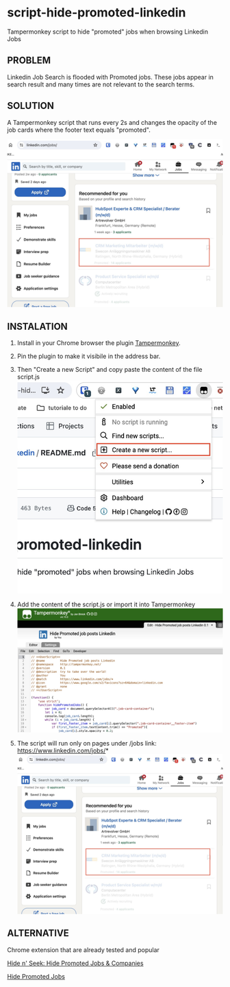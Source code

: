 # script-hide-promoted-linkedin
Tampermonkey script to hide "promoted"  jobs when browsing Linkedin Jobs

## PROBLEM

Linkedin Job Search is flooded with Promoted jobs. These jobs appear in search result and many times are not relevant to the search terms.

## SOLUTION

A Tampermonkey script that runs every 2s and changes the opacity of the job cards where the footer text equals "promoted".

![Opacity 0.2 for "Promoted"](/assets/03_Example_of_Linkedin_job.jpg)


## INSTALATION
1. Install in your Chrome browser the plugin [Tampermonkey](https://chromewebstore.google.com/detail/tampermonkey/dhdgffkkebhmkfjojejmpbldmpobfkfo).

2. Pin the plugin to make it visibile in the address bar.

3. Then "Create a new Script" and copy paste the content of the file script.js
![Create new script](/assets/01_create_new_script.jpg)

4. Add the content of the script.js or import it into Tampermonkey
![Copy Paste](/assets/02_paste_script_content.jpg)

5. The script will run only on pages under /jobs link: https://www.linkedin.com/jobs/*
![Results](/assets/03_Example_of_Linkedin_job.jpg)


## ALTERNATIVE
Chrome extension that are already tested and popular 

[Hide n' Seek: Hide Promoted Jobs & Companies](https://chromewebstore.google.com/detail/hide-n-seek-hide-promoted/agghbaheofcoecndkbflbnggdjcmiaml)

[Hide Promoted Jobs](https://chromewebstore.google.com/detail/hide-promoted-jobs/bmilkimafelnhekidknkamkhkbeciijg)
